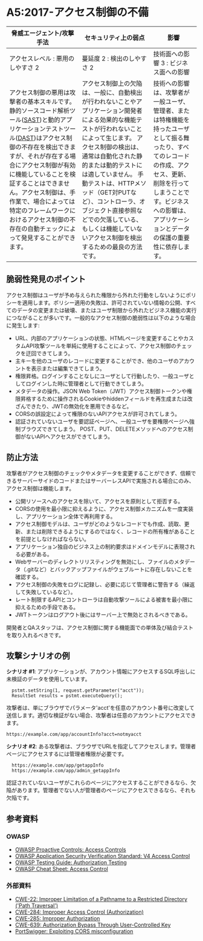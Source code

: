 # A5:2017-アクセス制御の不備

| 脅威エージェント/攻撃手法 | セキュリティ上の弱点  | 影響 |
| -- | -- | -- |
| アクセスレベル : 悪用のしやすさ 2 | 蔓延度 2 : 検出のしやすさ 2 | 技術面への影響 3 : ビジネス面への影響 |
| アクセス制御の悪用は攻撃者の基本スキルです。 静的ソースコード解析ツール([SAST](https://owasp.org/www-community/Source_Code_Analysis_Tools))と動的アプリケーションテストツール([DAST](https://owasp.org/www-community/Vulnerability_Scanning_Tools))はアクセス制御の不存在を検出できますが、それが存在する場合にアクセス制御が有効に機能していることを検証することはできません。アクセス制御は、手作業で、場合によっては特定のフレームワークにおけるアクセス制御の不存在の自動チェックによって発見することができます。 | アクセス制御上の欠陥は、一般に、自動検出が行われないことやアプリケーション開発者による効果的な機能テストが行われないことによって生じます。 アクセス制御の検出は、通常は自動化された静的または動的テストには適していません。 手動テストは、HTTPメソッド（GET対PUTなど）、コントローラ、オブジェクト直接参照などでの欠落している、もしくは機能していないアクセス制御を検出するための最良の方法です。 | 技術への影響は、攻撃者が一般ユーザ、管理者、または特権機能を持ったユーザとして振る舞ったり、すべてのレコードの作成、アクセス、更新、削除を行ってしまうことです。ビジネスへの影響は、アプリケーションとデータの保護の重要性に依存します。 |

## 脆弱性発見のポイント

アクセス制御はユーザが予め与えられた権限から外れた行動をしないようにポリシーを適用します。ポリシー適用の失敗は、許可されていない情報の公開、すべてのデータの変更または破壊、またはユーザ制限から外れたビジネス機能の実行につながることが多いです。一般的なアクセス制御の脆弱性は以下のような場合に発生します:

- URL、内部のアプリケーションの状態、HTMLページを変更することやカスタムAPI攻撃ツールを単純に使用することによって、アクセス制御のチェックを迂回できてしまう。
- 主キーを他のユーザのレコードに変更することができ、他のユーザのアカウントを表示または編集できてしまう。
- 権限昇格。ログインすることなしにユーザとして行動したり、一般ユーザとしてログインした時に管理者として行動できてしまう。
- メタデータの操作。JSON Web Token（JWT）アクセス制御トークンや権限昇格するために操作されるCookieやhiddenフィールドを再生成または改ざんできたり、JWTの無効化を悪用できるなど。
- CORSの誤設定によって権限のないAPIアクセスが許可されてしまう。
- 認証されていないユーザを要認証ページへ、一般ユーザを要権限ページへ強制ブラウズできてしまう。 POST、PUT、DELETEメソッドへのアクセス制御がないAPIへアクセスができてしまう。

## 防止方法

攻撃者がアクセス制御のチェックやメタデータを変更することができず、信頼できるサーバーサイドのコードまたはサーバーレスAPIで実施される場合にのみ、アクセス制御は機能します。

- 公開リソースへのアクセスを除いて、アクセスを原則として拒否する。
- CORSの使用を最小限に抑えるように、アクセス制御メカニズムを一度実装し、アプリケーション全体で再利用する。
- アクセス制御モデルは、ユーザがどのようなレコードでも作成、読取、更新、または削除できるようにするのではなく、レコードの所有権があることを前提としなければならない。
- アプリケーション独自のビジネス上の制約要求はドメインモデルに表現される必要がある。
- Webサーバーのディレクトリリスティングを無効にし、ファイルのメタデータ（.gitなど）とバックアップファイルがウェブルートに存在しないことを確認する。
- アクセス制御の失敗をログに記録し、必要に応じて管理者に警告する（繰返して失敗しているなど）。
- レート制限するAPIとコントローラは自動攻撃ツールによる被害を最小限に抑えるための手段である。
- JWTトークンはログアウト後にはサーバー上で無効とされるべきである。

開発者とQAスタッフは、アクセス制御に関する機能面での単体及び結合テストを取り入れるべきです。

## 攻撃シナリオの例

**シナリオ #1**: アプリケーションが、アカウント情報にアクセスするSQL呼出しに未検証のデータを使用しています。

```
  pstmt.setString(1, request.getParameter("acct"));
  ResultSet results = pstmt.executeQuery();
```

攻撃者は、単にブラウザでパラメータ'acct'を任意のアカウント番号に改変して送信します。適切な検証がない場合、攻撃者は任意のアカウントにアクセスできます。

`https://example.com/app/accountInfo?acct=notmyacct`

**シナリオ #2**: ある攻撃者は、ブラウザでURLを指定してアクセスします。管理者ページにアクセスするには管理者権限が必要です。

```
  https://example.com/app/getappInfo
  https://example.com/app/admin_getappInfo
```

認証されていないユーザがこれらのページにアクセスすることができるなら、欠陥があります。管理者でない人が管理者のページにアクセスできるなら、それも欠陥です。

## 参考資料

### OWASP

- [OWASP Proactive Controls: Access Controls](https://owasp.org/www-project-proactive-controls/v3/en/c7-enforce-access-controls)
- [OWASP Application Security Verification Standard: V4 Access Control](https://github.com/OWASP/ASVS/blob/v4.0.2/4.0/en/0x12-V4-Access-Control.md)
- [OWASP Testing Guide: Authorization Testing](https://owasp.org/www-project-web-security-testing-guide/latest/4-Web_Application_Security_Testing/05-Authorization_Testing/README)
- [OWASP Cheat Sheet: Access Control](https://cheatsheetseries.owasp.org/cheatsheets/Access_Control_Cheat_Sheet.html)

### 外部資料

- [CWE-22: Improper Limitation of a Pathname to a Restricted Directory ('Path Traversal')](https://cwe.mitre.org/data/definitions/22.html)
- [CWE-284: Improper Access Control (Authorization)](https://cwe.mitre.org/data/definitions/284.html)
- [CWE-285: Improper Authorization](https://cwe.mitre.org/data/definitions/285.html)
- [CWE-639: Authorization Bypass Through User-Controlled Key](https://cwe.mitre.org/data/definitions/639.html)
- [PortSwigger: Exploiting CORS misconfiguration](https://portswigger.net/research/exploiting-cors-misconfigurations-for-bitcoins-and-bounties)
